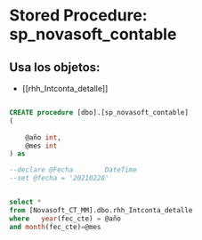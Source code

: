 # Stored Procedure: sp_novasoft_contable

## Usa los objetos:
- [[rhh_Intconta_detalle]]

```sql

CREATE procedure [dbo].[sp_novasoft_contable] 
(
	
	@año int,
	@mes int
) as

--declare @Fecha		DateTime
--set @fecha = '20210228'


select *
from [Novasoft_CT_MM].dbo.rhh_Intconta_detalle
where	year(fec_cte) = @año
and month(fec_cte)=@mes


```
